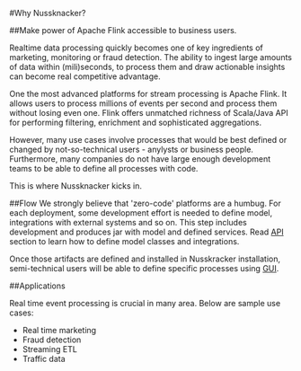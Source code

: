 #Why Nussknacker?

##Make power of Apache Flink accessible to business users.

Realtime data processing quickly becomes one of key ingredients of marketing, monitoring or fraud detection.
The ability to ingest large amounts of data within (mili)seconds, to process them and draw actionable insights can become
real competitive advantage. 

One the most advanced platforms for stream processing is Apache Flink. It allows users to process
millions of events per second and process them without losing even one. 
Flink offers unmatched richness of Scala/Java API for performing filtering, enrichment and sophisticated aggregations. 

However, many use cases involve processes that would be best defined or changed by not-so-technical users 
\- anylysts or business people. Furthermore, many companies do not have large enough development teams 
to be able to define all processes with code. 
 
This is where Nussknacker kicks in.

##Flow
We strongly believe that 'zero-code' platforms are a humbug. For each deployment, some development effort
is needed to define model, integrations with external systems and so on. 
This step includes development and produces jar with model and defined services. Read 
[API](API.md) section to learn how to define model classes and integrations.

Once those artifacts are defined and installed in Nusskracker installation, semi-technical users
will be able to define specific processes using [GUI](DesigningProcesses.md). 


##Applications

Real time event processing is crucial in many area. Below are sample use cases:

* Real time marketing
* Fraud detection
* Streaming ETL
* Traffic data

